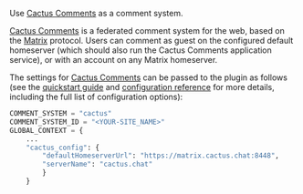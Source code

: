 Use [Cactus Comments](https://cactus.chat/) as a comment system.

[Cactus Comments](https://cactus.chat/) is a federated comment system for the web,
based on the [Matrix](https://matrix.org) protocol.
Users can comment as guest on the configured default homeserver
(which should also run the Cactus Comments application service),
or with an account on any Matrix homeserver.

The settings for [Cactus Comments](https://cactus.chat) can be passed to the plugin as follows
(see the [quickstart guide](https://cactus.chat/docs/getting-started/quick-start/)
and [configuration reference](https://cactus.chat/docs/reference/web-client/#configuration)
for more details, including the full list of configuration options):

```python
COMMENT_SYSTEM = "cactus"
COMMENT_SYSTEM_ID = "<YOUR-SITE_NAME>"
GLOBAL_CONTEXT = {
    ...
    "cactus_config": {
        "defaultHomeserverUrl": "https://matrix.cactus.chat:8448",
        "serverName": "cactus.chat"
        }
    }
```
